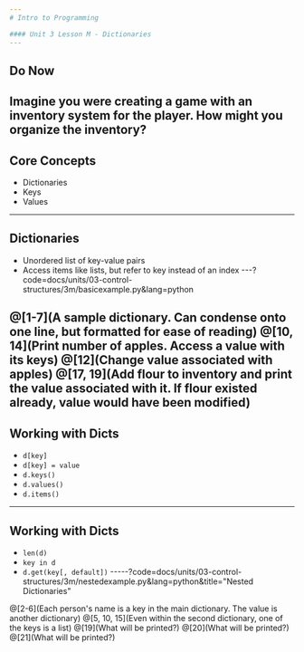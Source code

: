 ```yaml
---
# Intro to Programming

#### Unit 3 Lesson M - Dictionaries
---
```

## Do Now

Imagine you were creating a game with an inventory system for the player. How might you organize the inventory?
---
## Core Concepts

* Dictionaries
* Keys
* Values
---
## Dictionaries

* Unordered list of key-value pairs
* Access items like lists, but refer to key instead of an index
---?code=docs/units/03-control-structures/3m/basicexample.py&lang=python

@[1-7](A sample dictionary. Can condense onto one line, but formatted for ease of reading)
@[10, 14](Print number of apples. Access a value with its keys)
@[12](Change value associated with apples)
@[17, 19](Add flour to inventory and print the value associated with it. If flour existed already, value would have been modified)
---
## Working with Dicts

* `d[key]`
* `d[key] = value`
* `d.keys()`
* `d.values()`
* `d.items()`
---
## Working with Dicts

* `len(d)`
* `key in d`
* `d.get(key[, default])`
-----?code=docs/units/03-control-structures/3m/nestedexample.py&lang=python&title="Nested Dictionaries" 

@[2-6](Each person's name is a key in the main dictionary. The value is another dictionary)
@[5, 10, 15](Even within the second dictionary, one of the keys is a list)
@[19](What will be printed?)
@[20](What will be printed?)
@[21](What will be printed?)